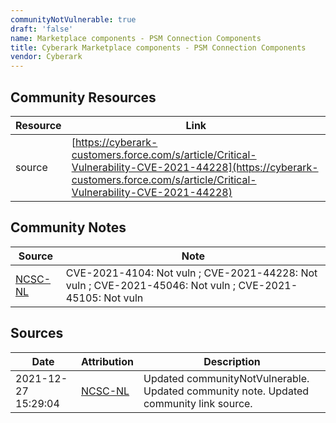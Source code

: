 ```yaml
---
communityNotVulnerable: true
draft: 'false'
name: Marketplace components - PSM Connection Components
title: Cyberark Marketplace components - PSM Connection Components
vendor: Cyberark
---
```



## Community Resources
| Resource | Link |
| --- | --- |
| source | [https://cyberark-customers.force.com/s/article/Critical-Vulnerability-CVE-2021-44228](https://cyberark-customers.force.com/s/article/Critical-Vulnerability-CVE-2021-44228) |

## Community Notes
| Source | Note |
| --- | --- |
| [NCSC-NL](https://github.com/NCSC-NL/log4shell/blob/main/software/README.md) | CVE-2021-4104: Not vuln ; CVE-2021-44228: Not vuln ; CVE-2021-45046: Not vuln ; CVE-2021-45105: Not vuln </ul> |

## Sources
| Date | Attribution | Description |
| --- | --- | --- |
| 2021-12-27 15:29:04 | [NCSC-NL](https://github.com/NCSC-NL/log4shell/blob/main/software/README.md) | Updated communityNotVulnerable. Updated community note. Updated community link source.  |

